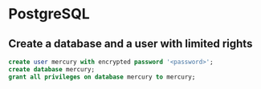 # PostgreSQL

## Create a database and a user with limited rights

```sql
create user mercury with encrypted password '<password>';
create database mercury;
grant all privileges on database mercury to mercury;
```
